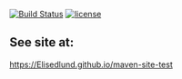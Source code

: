 [![Build Status](https://travis-ci.org/Elisedlund/maven-site-test.svg?branch=master)](https://travis-ci.org/Elisedlund/maven-site-test)
[![license](https://img.shields.io/github/license/mashape/apistatus.svg)](https://github.com/Elisedlund/maven-site-test)

## See site at:

https://Elisedlund.github.io/maven-site-test

